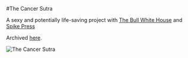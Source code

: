#The Cancer Sutra

A sexy and potentially life-saving project with [The Bull White House](http://www.adweek.com/brand-marketing/owner-closing-shop-explains-what-went-wrong-165302/) and [Spike Press](http://www.spikepress.com/)

Archived [here](https://cbfranklin.github.io/cancer-sutra).

![The Cancer Sutra](https://cbfranklin.github.io/cancer-sutra/img/social/banners/CS_Social_ChestXXXam.png "The Cancer Sutra")

